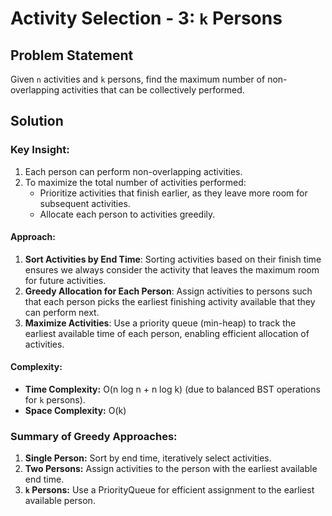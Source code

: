 # Activity Selection - 3: `k` Persons
## Problem Statement
Given `n` activities and `k` persons, find the maximum number of non-overlapping activities that can be collectively performed.

## Solution
### Key Insight:
1. Each person can perform non-overlapping activities.
2. To maximize the total number of activities performed:
    - Prioritize activities that finish earlier, as they leave more room for subsequent activities.
    - Allocate each person to activities greedily.

#### Approach:
1. **Sort Activities by End Time**: Sorting activities based on their finish time ensures we always consider the activity that leaves the maximum room for future activities.
2. **Greedy Allocation for Each Person**: Assign activities to persons such that each person picks the earliest finishing activity available that they can perform next.
3. **Maximize Activities**: Use a priority queue (min-heap) to track the earliest available time of each person, enabling efficient allocation of activities.

#### Complexity:
- **Time Complexity:** O(n log n + n log k) (due to balanced BST operations for `k` persons).
- **Space Complexity:** O(k)

### Summary of Greedy Approaches:
1. **Single Person:** Sort by end time, iteratively select activities.
2. **Two Persons:** Assign activities to the person with the earliest available end time.
3. **`k` Persons:** Use a PriorityQueue for efficient assignment to the earliest available person.
